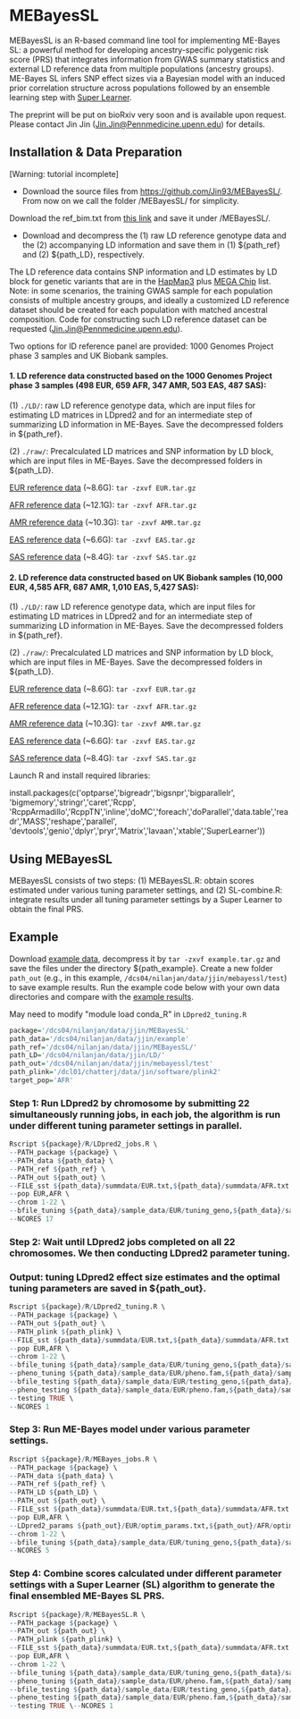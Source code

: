 # MEBayesSL

MEBayesSL is an R-based command line tool for implementing ME-Bayes SL: a powerful method for developing ancestry-specific polygenic risk score (PRS) that integrates information from GWAS summary statistics and external LD reference data from multiple populations (ancestry groups). ME-Bayes SL infers SNP effect sizes via a Bayesian model with an induced prior correlation structure across populations followed by an ensemble learning step with [Super Learner](https://www.degruyter.com/document/doi/10.2202/1544-6115.1309/html).

The preprint will be put on bioRxiv very soon and is available upon request. Please contact Jin Jin (Jin.Jin@Pennmedicine.upenn.edu) for details.

## Installation & Data Preparation

[Warning: tutorial incomplete]
- Download the source files from https://github.com/Jin93/MEBayesSL/. From now on we call the folder /MEBayesSL/ for simplicity.

Download the ref_bim.txt from [this link](https://www.dropbox.com/s/58uzwqewxv34wal/ref_bim.txt?dl=0) and save it under /MEBayesSL/.

- Download and decompress the (1) raw LD reference genotype data and the (2) accompanying LD information and save them in (1) ${path_ref} and (2) ${path_LD}, respectively. 

The LD reference data contains SNP information and LD estimates by LD block for genetic variants that are in the [HapMap3](https://www.broadinstitute.org/medical-and-population-genetics/hapmap-3) plus [MEGA Chip](https://www.ncbi.nlm.nih.gov/pmc/articles/PMC5156387/) list. Note: in some scenarios, the training GWAS sample for each population consists of multiple ancestry groups, and ideally a customized LD reference dataset should be created for each population with matched ancestral composition. Code for constructing such LD reference dataset can be requested (Jin.Jin@Pennmedicine.upenn.edu).

Two options for lD reference panel are provided: 1000 Genomes Project phase 3 samples and UK Biobank samples.

#### 1. LD reference data constructed based on the 1000 Genomes Project phase 3 samples (498 EUR, 659 AFR, 347 AMR, 503 EAS, 487 SAS): 

(1) `./LD/`: raw LD reference genotype data, which are input files for estimating LD matrices in LDpred2 and for an intermediate step of summarizing LD information in ME-Bayes. Save the decompressed folders in ${path_ref}.

(2) `./raw/`: Precalculated LD matrices and SNP information by LD block, which are input files in ME-Bayes. Save the decompressed folders in ${path_LD}.

[EUR reference data](https://www.dropbox.com/scl/fo/utm7wfvl4ushx15a7n31p/h?dl=0&rlkey=7s6o9bgzzim72f0e32eybt552) (~8.6G): `tar -zxvf EUR.tar.gz`

[AFR reference data](https://www.dropbox.com/scl/fo/er4mc951im0hy304yvf0v/h?dl=0&rlkey=ejz18r9kzs07sm93v370kop6n) (~12.1G): `tar -zxvf AFR.tar.gz`

[AMR reference data](https://www.dropbox.com/scl/fo/23i6edbvvebbas1bnkhkg/h?dl=0&rlkey=u2qef4h6pg40qrhxwuwd8eksr) (~10.3G): `tar -zxvf AMR.tar.gz`

[EAS reference data](https://www.dropbox.com/scl/fo/kku4g55cwmyvibcv3r8r4/h?dl=0&rlkey=1hb0ti13c9152w0ywvg8w2tzm) (~6.6G): `tar -zxvf EAS.tar.gz`

[SAS reference data](https://www.dropbox.com/scl/fo/vs60oq1htom6jrxth74f7/h?dl=0&rlkey=zwd5r22ksfg1q7rvfxobsls95) (~8.4G): `tar -zxvf SAS.tar.gz`


#### 2. LD reference data constructed based on UK Biobank samples (10,000 EUR, 4,585 AFR, 687 AMR, 1,010 EAS, 5,427 SAS):

(1) `./LD/`: raw LD reference genotype data, which are input files for estimating LD matrices in LDpred2 and for an intermediate step of summarizing LD information in ME-Bayes. Save the decompressed folders in ${path_ref}.

(2) `./raw/`: Precalculated LD matrices and SNP information by LD block, which are input files in ME-Bayes. Save the decompressed folders in ${path_LD}.

[EUR reference data](https://www.dropbox.com/scl/fo/awwpla4007lfsf2tq6bz9/h?dl=0&rlkey=rcw5h9xobiz9ffnrspmxtcpqu) (~8.6G): `tar -zxvf EUR.tar.gz`

[AFR reference data](https://www.dropbox.com/scl/fo/7b6g1hpeptqj3svaed81n/h?dl=0&rlkey=5xjwb8e4z88tumzry9auulapl) (~12.1G): `tar -zxvf AFR.tar.gz`

[AMR reference data](https://www.dropbox.com/scl/fo/0jjme1nbpnks3f179c4rs/h?dl=0&rlkey=bv2rfmozl1k1n52gxdieambmw) (~10.3G): `tar -zxvf AMR.tar.gz`

[EAS reference data](https://www.dropbox.com/scl/fo/vmxesrldhgnsfenv2cb9m/h?dl=0&rlkey=05dpno7qno19s1pjwavjwh9to) (~6.6G): `tar -zxvf EAS.tar.gz`

[SAS reference data](https://www.dropbox.com/scl/fo/z9qdf5wdq0d20tlozy0fe/h?dl=0&rlkey=qks9nkqe6vjcap1o0f2l9s373) (~8.4G): `tar -zxvf SAS.tar.gz`

Launch R and install required libraries:

install.packages(c('optparse','bigreadr','bigsnpr','bigparallelr', 'bigmemory','stringr','caret','Rcpp', 'RcppArmadillo','RcppTN','inline','doMC','foreach','doParallel','data.table','readr','MASS','reshape','parallel',
'devtools','genio','dplyr','pryr','Matrix','lavaan','xtable','SuperLearner'))


## Using MEBayesSL

MEBayesSL consists of two steps: (1) MEBayesSL.R: obtain scores estimated under various tuning parameter settings, and (2) SL-combine.R: integrate results under all tuning parameter settings by a Super Learner to obtain the final PRS.


## Example
Download [example data](), decompress it by `tar -zxvf example.tar.gz` and save the files under the directory ${path_example}. Create a new folder `path_out` (e.g., in this example, `/dcs04/nilanjan/data/jjin/mebayessl/test`) to save example results. Run the example code below with your own data directories and compare with the [example results]().


May need to modify "module load conda_R" in `LDpred2_tuning.R`

``` r
package='/dcs04/nilanjan/data/jjin/MEBayesSL'
path_data='/dcs04/nilanjan/data/jjin/example'
path_ref='/dcs04/nilanjan/data/jjin/MEBayesSL/'
path_LD='/dcs04/nilanjan/data/jjin/LD/'
path_out='/dcs04/nilanjan/data/jjin/mebayessl/test'
path_plink='/dcl01/chatterj/data/jin/software/plink2'
target_pop='AFR'
```

### Step 1: Run LDpred2 by chromosome by submitting 22 simultaneously running jobs, in each job, the algorithm is run under different tuning parameter settings in parallel.

``` r
Rscript ${package}/R/LDpred2_jobs.R \
--PATH_package ${package} \
--PATH_data ${path_data} \
--PATH_ref ${path_ref} \
--PATH_out ${path_out} \
--FILE_sst ${path_data}/summdata/EUR.txt,${path_data}/summdata/AFR.txt \
--pop EUR,AFR \
--chrom 1-22 \
--bfile_tuning ${path_data}/sample_data/EUR/tuning_geno,${path_data}/sample_data/AFR/tuning_geno \
--NCORES 17

```



### Step 2: Wait until LDpred2 jobs completed on all 22 chromosomes. We then conducting LDpred2 parameter tuning.
### Output: tuning LDpred2 effect size estimates and the optimal tuning parameters are saved in ${path_out}.

``` r
Rscript ${package}/R/LDpred2_tuning.R \
--PATH_package ${package} \
--PATH_out ${path_out} \
--PATH_plink ${path_plink} \
--FILE_sst ${path_data}/summdata/EUR.txt,${path_data}/summdata/AFR.txt \
--pop EUR,AFR \
--chrom 1-22 \
--bfile_tuning ${path_data}/sample_data/EUR/tuning_geno,${path_data}/sample_data/AFR/tuning_geno \
--pheno_tuning ${path_data}/sample_data/EUR/pheno.fam,${path_data}/sample_data/AFR/pheno.fam \
--bfile_testing ${path_data}/sample_data/EUR/testing_geno,${path_data}/sample_data/AFR/testing_geno \
--pheno_testing ${path_data}/sample_data/EUR/pheno.fam,${path_data}/sample_data/AFR/pheno.fam \
--testing TRUE \
--NCORES 1

```

### Step 3: Run ME-Bayes model under various parameter settings.

``` r
Rscript ${package}/R/MEBayes_jobs.R \
--PATH_package ${package} \
--PATH_data ${path_data} \
--PATH_ref ${path_ref} \
--PATH_LD ${path_LD} \
--PATH_out ${path_out} \
--FILE_sst ${path_data}/summdata/EUR.txt,${path_data}/summdata/AFR.txt \
--pop EUR,AFR \
--LDpred2_params ${path_out}/EUR/optim_params.txt,${path_out}/AFR/optim_params.txt \
--chrom 1-22 \
--bfile_tuning ${path_data}/sample_data/EUR/tuning_geno,${path_data}/sample_data/AFR/tuning_geno \
--NCORES 5

```

### Step 4: Combine scores calculated under different parameter settings with a Super Learner (SL) algorithm to generate the final ensembled ME-Bayes SL PRS.

``` r
Rscript ${package}/R/MEBayesSL.R \
--PATH_package ${package} \
--PATH_out ${path_out} \
--PATH_plink ${path_plink} \
--FILE_sst ${path_data}/summdata/EUR.txt,${path_data}/summdata/AFR.txt \
--pop EUR,AFR \
--chrom 1-22 \
--bfile_tuning ${path_data}/sample_data/EUR/tuning_geno,${path_data}/sample_data/AFR/tuning_geno \
--pheno_tuning ${path_data}/sample_data/EUR/pheno.fam,${path_data}/sample_data/AFR/pheno.fam \
--bfile_testing ${path_data}/sample_data/EUR/testing_geno,${path_data}/sample_data/AFR/testing_geno \
--pheno_testing ${path_data}/sample_data/EUR/pheno.fam,${path_data}/sample_data/AFR/pheno.fam \
--testing TRUE \--NCORES 1

```
